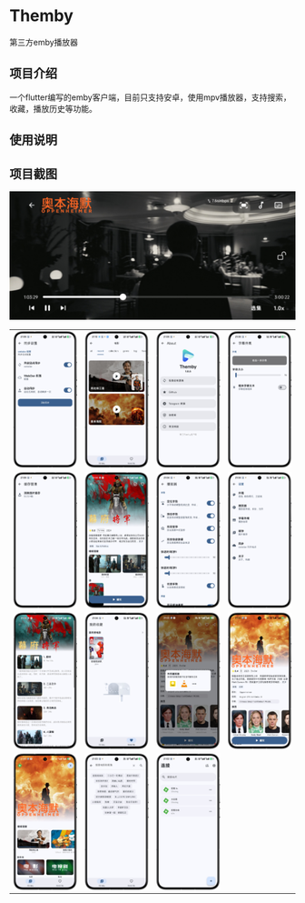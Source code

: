 # Themby
第三方emby播放器

## 项目介绍
一个flutter编写的emby客户端，目前只支持安卓，使用mpv播放器，支持搜索，收藏，播放历史等功能。

## 使用说明


## 项目截图


![image3](./image/10.jpg)

<table>
  <tr>
    <td><img src="image/1.png" alt="image1" width="200"/></td>
    <td><img src="image/2.png" alt="image2" width="200"/></td>
    <td><img src="image/3.png" alt="image3" width="200"/></td>
    <td><img src="image/4.png" alt="image4" width="200"/></td>
  </tr>
  <tr>
    <td><img src="image/5.png" alt="image5" width="200"/></td>
    <td><img src="image/6.png" alt="image6" width="200"/></td>
    <td><img src="image/7.png" alt="image7" width="200"/></td>
    <td><img src="image/8.png" alt="image8" width="200"/></td>
  </tr>
  <tr>
    <td><img src="image/9.png" alt="image9" width="200"/></td>
    <td><img src="image/11.png" alt="image11" width="200"/></td>
    <td><img src="image/12.png" alt="image12" width="200"/></td>
    <td><img src="image/13.png" alt="image13" width="200"/></td>
  </tr>
  <tr>
    <td><img src="image/14.png" alt="image14" width="200"/></td>
    <td><img src="image/15.png" alt="image15" width="200"/></td>
    <td><img src="image/16.png" alt="image16" width="200"/></td>
  </tr>
</table>


